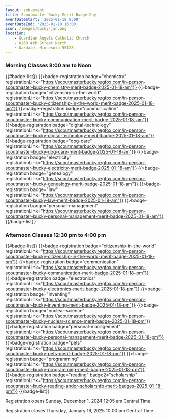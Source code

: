```yaml
---
layout: smb-event
title: Scoutmaster Bucky Merit Badge Day
eventDateStart: '2025-01-18 8:00'
eventDateEnd: '2025-01-18 16:00'
icon: /images/bucky-jan.png
location:
    - Guardian Angels Catholic Church
    - 8260 4th Street North
    - Oakdale, Minnesota 55128
---
```


### Morning Classes 8:00 am to Noon

{{#badge-list}}
{{>badge-registration badge="chemistry" registrationLink="https://scoutmasterbucky.regfox.com/in-person-scoutmaster-bucky-chemistry-merit-badge-2025-01-18-am"}}
{{>badge-registration badge="citizenship-in-the-world" registrationLink="https://scoutmasterbucky.regfox.com/in-person-scoutmaster-bucky-citizenship-in-the-world-merit-badge-2025-01-18-am"}}
{{>badge-registration badge="communication" registrationLink="https://scoutmasterbucky.regfox.com/in-person-scoutmaster-bucky-communication-merit-badge-2025-01-18-am"}}
{{>badge-registration badge="digital-technology" registrationLink="https://scoutmasterbucky.regfox.com/in-person-scoutmaster-bucky-digital-technology-merit-badge-2025-01-18-am"}}
{{>badge-registration badge="dog-care" registrationLink="https://scoutmasterbucky.regfox.com/in-person-scoutmaster-bucky-dog-care-merit-badge-2025-01-18-am"}}
{{>badge-registration badge="electricity" registrationLink="https://scoutmasterbucky.regfox.com/in-person-scoutmaster-bucky-electricity-merit-badge-2025-01-18-am"}}
{{>badge-registration badge="genealogy" registrationLink="https://scoutmasterbucky.regfox.com/in-person-scoutmaster-bucky-genealogy-merit-badge-2025-01-18-am"}}
{{>badge-registration badge="law" registrationLink="https://scoutmasterbucky.regfox.com/in-person-scoutmaster-bucky-law-merit-badge-2025-01-18-am"}}
{{>badge-registration badge="personal-management" registrationLink="https://scoutmasterbucky.regfox.com/in-person-scoutmaster-bucky-personal-management-merit-badge-2025-01-18-am"}}
{{/badge-list}}

### Afternoon Classes 12:30 pm to 4:00 pm

{{#badge-list}}
{{>badge-registration badge="citizenship-in-the-world" registrationLink="https://scoutmasterbucky.regfox.com/in-person-scoutmaster-bucky-citizenship-in-the-world-merit-badge-2025-01-18-pm"}}
{{>badge-registration badge="communication" registrationLink="https://scoutmasterbucky.regfox.com/in-person-scoutmaster-bucky-communication-merit-badge-2025-01-18-pm"}}
{{>badge-registration badge="electronics" registrationLink="https://scoutmasterbucky.regfox.com/in-person-scoutmaster-bucky-electronics-merit-badge-2025-01-18-pm"}}
{{>badge-registration badge="inventing" registrationLink="https://scoutmasterbucky.regfox.com/in-person-scoutmaster-bucky-inventing-merit-badge-2025-01-18-pm"}}
{{>badge-registration badge="nuclear-science" registrationLink="https://scoutmasterbucky.regfox.com/in-person-scoutmaster-bucky-nuclear-science-merit-badge-2025-01-18-pm"}}
{{>badge-registration badge="personal-management" registrationLink="https://scoutmasterbucky.regfox.com/in-person-scoutmaster-bucky-personal-management-merit-badge-2025-01-18-pm"}}
{{>badge-registration badge="pets" registrationLink="https://scoutmasterbucky.regfox.com/in-person-scoutmaster-bucky-pets-merit-badge-2025-01-18-pm"}}
{{>badge-registration badge="programming" registrationLink="https://scoutmasterbucky.regfox.com/in-person-scoutmaster-bucky-programming-merit-badge-2025-01-18-pm"}}
{{>badge-registration badge="reading" badge2="scholarship" registrationLink="https://scoutmasterbucky.regfox.com/in-person-scoutmaster-bucky-reading-andor-scholarship-merit-badges-2025-01-18-pm"}}
{{/badge-list}}


Registration opens Sunday, December 1, 2024 12:05 am Central Time


Registration closes Thursday, January 16, 2025 10:00 pm Central Time
